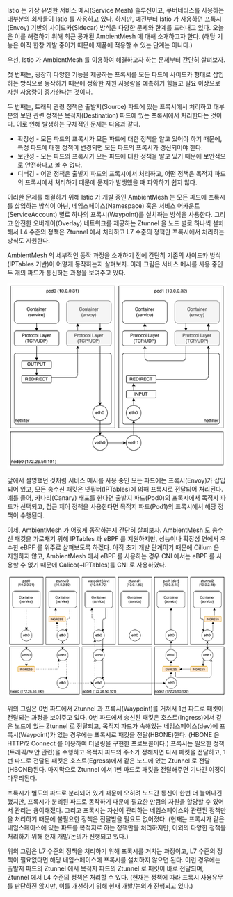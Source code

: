 Istio 는 가장 유명한 서비스 메시(Service Mesh) 솔루션이고, 쿠버네티스를 사용하는 대부분의 회사들이 Istio 를 사용하고 있다. 하지만, 예전부터 Istio 가 사용하던 프록시(Envoy) 기반의 사이드카(Sidecar) 방식은 다양한 문제와 한계를 드러내고 있다. 오늘은 이를 해결하기 위해 최근 공개된 AmbientMesh 에 대해 소개하고자 한다. (해당 기능은 아직 한창 개발 중이기 때문에 제품에 적용할 수 있는 단계는 아니다.)

우선, Istio 가 AmbientMesh 를 이용하여 해결하고자 하는 문제부터 간단히 살펴보자.

첫 번째는, 굉장히 다양한 기능을 제공하는 프록시를 모든 파드에 사이드카 형태로 삽입하는 방식으로 동작하기 때문에 정확한 자원 사용량을 예측하기 힘들고 필요 이상으로 자원 사용량이 증가한다는 것이다.

두 번째는, 트래픽 관련 정책은 출발지(Source) 파드에 있는 프록시에서 처리하고 대부분의 보안 관련 정책은 목적지(Destination) 파드에 있는 프록시에서 처리한다는 것이다. 이로 인해 발생하는 구체적인 문제는 다음과 같다.

- 확장성 - 모든 파드의 프록시가 모든 파드에 대한 정책을 알고 있어야 하기 때문에, 특정 파드에 대한 정책이 변경되면 모든 파드의 프록시가 갱신되어야 한다.
- 보안성 - 모든 파드의 프록시가 모든 파드에 대한 정책을 알고 있기 때문에 보안적으로 안전하다고 볼 수 없다.
- 디버깅 - 어떤 정책은 출발지 파드의 프록시에서 처리하고, 어떤 정책은 목적지 파드의 프록시에서 처리하기 때문에 문제가 발생했을 때 파악하기 쉽지 않다.

이러한 문제를 해결하기 위해 Istio 가 개발 중인 AmbientMesh 는 모든 파드에 프록시를 삽입하는 방식이 아닌, 네임스페이스(Namespace) 혹은 서비스 어카운트(ServiceAccount) 별로 하나의 프록시(Waypoint)를 설치하는 방식을 사용한다. 그리고 안전한 오버레이(Overlay) 네트워크를 제공하는 Ztunnel 을 노드 별로 하나씩 설치해서 L4 수준의 정책은 Ztunnel 에서 처리하고 L7 수준의 정책만 프록시에서 처리하는 방식도 지원한다.

AmbientMesh 의 세부적인 동작 과정을 소개하기 전에 간단히 기존의 사이드카 방식(IPTables 기반)이 어떻게 동작하는지 살펴보자. 아래 그림은 서비스 메시를 사용 중인 두 개의 파드가 통신하는 과정을 보여주고 있다.

![istio.proxy](./istio-proxy.png)

앞에서 설명했던 것처럼 서비스 메시를 사용 중인 모든 파드에는 프록시(Envoy)가 삽입되어 있고, 모든 송수신 패킷은 넷필터(IPTables)에 의해 프록시로 전달되어 처리된다. 예를 들어, 카나리(Canary) 배포를 한다면 출발지 파드(Pod0)의 프록시에서 목적지 파드가 선택되고, 접근 제어 정책을 사용한다면 목적지 파드(Pod1)의 프록시에서 해당 정책이 수행된다.

이제, AmbientMesh 가 어떻게 동작하는지 간단히 살펴보자. AmbientMesh 도 송수신 패킷을 가로채기 위해 IPTables 과 eBPF 를 지원하지만, 성능이나 확장성 면에서 우수한 eBPF 를 위주로 살펴보도록 하겠다. 아직 초기 개발 단계이기 때문에 Cilium 은 지원하지 않고, AmbientMesh 에서 eBPF 를 사용하는 경우 CNI 에서는 eBPF 를 사용할 수 없기 때문에 Calico(+IPTables)를 CNI 로 사용하였다.

![istio.ambientmesh](./istio-ambientmesh.png)

위의 그림은 0번 파드에서 Ztunnel 과 프록시(Waypoint)를 거쳐서 1번 파드로 패킷이 전달되는 과정을 보여주고 있다. 0번 파드에서 송신된 패킷은 호스트(Ingress)에서 같은 노드에 있는 Ztunnel 로 전달되고, 목적지 파드가 속해있는 네임스페이스(dev)에 프록시(Waypoint)가 있는 경우에는 프록시로 패킷을 전달(HBONE)한다. (HBONE 은 HTTP/2 Connect 를 이용하여 터널링을 구현한 프로토콜이다.) 프록시는 필요한 정책(트래픽/보안 관련)을 수행하고 목적지 파드의 주소가 정해지면 다시 패킷을 전달하고, 1번 파드로 전달된 패킷은 호스트(Egress)에서 같은 노드에 있는 Ztunnel 로 전달(HBONE)된다. 마지막으로 Ztunnel 에서 1번 파드로 패킷을 전달해주면 기나긴 여정이 마무리된다.

프록시가 별도의 파드로 분리되어 있기 때문에 오히려 노드간 통신이 한번 더 늘어나긴 했지만, 프록시가 분리된 파드로 동작하기 때문에 필요한 만큼의 자원을 할당할 수 있어서 관리는 용이해졌다. 그리고 프록시는 자신이 관리하는 네임스페이스와 관련된 정책만을 처리하기 때문에 불필요한 정책은 전달받을 필요도 없어졌다. (현재는 프록시가 같은 네임스페이스에 있는 파드를 목적지로 하는 정책만을 처리하지만, 이외의 다양한 정책을 처리하기 위해 현재 개발/논의가 진행되고 있다.)

위의 그림은 L7 수준의 정책을 처리하기 위해 프록시를 거치는 과정이고, L7 수준의 정책이 필요없다면 해당 네임스페이스에 프록시를 설치하지 않으면 된다. 이런 경우에는 출발지 파드의 Ztunnel 에서 목적지 파드의 Ztunnel 로 패킷이 바로 전달되며, Ztunnel 에서 L4 수준의 정책은 처리할 수 있다. (현재는 정책에 따라 프록시 사용유무를 판단하진 않지만, 이를 개선하기 위해 현재 개발/논의가 진행되고 있다.)
